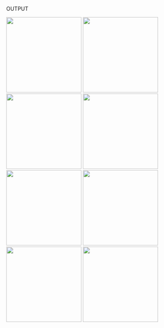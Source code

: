 OUTPUT 

<img src= "https://github.com/KRISHA-SALIYA/invoice_generator_app/assets/149802459/95383f66-8db4-4f0c-8ae0-e510a50bcd99" width="200px">
<img src= "https://github.com/KRISHA-SALIYA/invoice_generator_app/assets/149802459/4e27fdb4-f646-42cb-8e4f-14df7bd8669a" width="200px">
<img src= "https://github.com/KRISHA-SALIYA/invoice_generator_app/assets/149802459/0d5d26cd-d3a6-4f09-a98e-efd1d0ca13cd" width="200px">
<img src= "https://github.com/KRISHA-SALIYA/invoice_generator_app/assets/149802459/026126e0-4b69-4ed6-911d-6f9b648b859a" width="200px">
<img src= "https://github.com/KRISHA-SALIYA/invoice_generator_app/assets/149802459/d4b52656-53ca-411c-ab0b-95df239fa6c3" width="200px">
<img src= "https://github.com/KRISHA-SALIYA/invoice_generator_app/assets/149802459/877c37d1-8c5b-413a-b2e5-bef3a0653c13" width="200px">
<img src= "https://github.com/KRISHA-SALIYA/invoice_generator_app/assets/149802459/c556eed4-5655-4c87-a2c4-043731598a22" width="200px">
<img src= "https://github.com/KRISHA-SALIYA/invoice_generator_app/assets/149802459/b3806ba7-2c13-41d4-b465-6b9d685a926c" width="200px">


